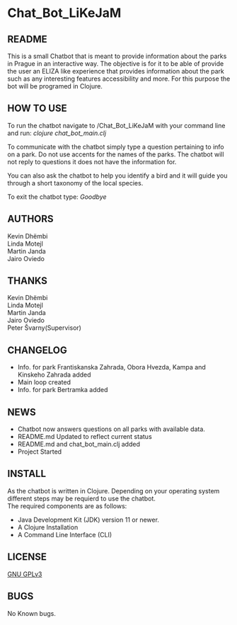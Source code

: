 # Chat_Bot_LiKeJaM
## README
This is a small Chatbot that is meant to provide information about the parks in Prague in an interactive way. The objective is for it to be able of provide the user an ELIZA like experience that provides information about the park such as any interesting features accessibility and more. For this purpose the bot will be programed in Clojure.

## HOW TO USE
To run the chatbot navigate to /Chat_Bot_LiKeJaM with your command line and run:
*clojure chat_bot_main.clj*

To communicate with the chatbot simply type a question pertaining to info on a
park. Do not use accents for the names of the parks. The chatbot will not reply to questions it does not have the
information for.

You can also ask the chatbot to help you identify a bird and it will guide you
through a short taxonomy of the local species.

To exit the chatbot type:
*Goodbye*

## AUTHORS
Kevin Dhëmbi  
Linda Motejl  
Martin Janda  
Jairo Oviedo  
## THANKS
Kevin Dhëmbi  
Linda Motejl  
Martin Janda  
Jairo Oviedo  
Peter Švarny(Supervisor)
## CHANGELOG
- Info. for park Frantiskanska Zahrada, Obora Hvezda, Kampa and Kinskeho Zahrada added
- Main loop created
- Info. for park Bertramka added
## NEWS
- Chatbot now answers questions on all parks with available data.
- README.md Updated to reflect current status
- README.md and chat_bot_main.clj added
- Project Started
## INSTALL
As the chatbot is written in Clojure. Depending on your operating system different steps may be requierd to use the chatbot.  
The required components are as follows:
- Java Development Kit (JDK) version 11 or newer.
- A Clojure Installation
- A Command Line Interface (CLI)
## LICENSE
[GNU GPLv3](https://spdx.org/licenses/GPL-3.0-or-later.html)
## BUGS
No Known bugs.
